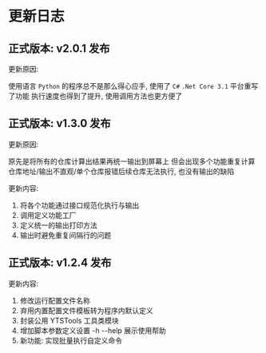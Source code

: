 # 更新日志

## 正式版本: v2.0.1 发布

更新原因:

使用语言 `Python` 的程序总不是那么得心应手, 使用了 `C#` `.Net Core 3.1` 平台重写了功能
执行速度也得到了提升, 使用调用方法也更方便了

## 正式版本: v1.3.0 发布

更新原因:

原先是将所有的仓库计算出结果再统一输出到屏幕上
但会出现多个功能重复计算仓库地址/输出不直观/单个仓库报错后续仓库无法执行, 也没有输出的缺陷

更新内容:

1. 将各个功能通过接口规范化执行与输出
2. 调用定义功能工厂
3. 定义统一的输出打印方法
4. 输出时避免重复间隔行的问题

## 正式版本: v1.2.4 发布

更新内容:

1. 修改运行配置文件名称
2. 弃用内置配置文件模板转为程序内默认定义
3. 封装公用 YTSTools 工具类模块
4. 增加脚本参数定义设置 -h --help 展示使用帮助
5. 新功能: 实现批量执行自定义命令
